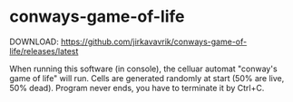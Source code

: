 # conways-game-of-life

DOWNLOAD: https://github.com/jirkavavrik/conways-game-of-life/releases/latest

When running this software (in console), the celluar automat "conway's game of life" will run.
Cells are generated randomly at start (50% are live, 50% dead).
Program never ends, you have to terminate it by Ctrl+C.
